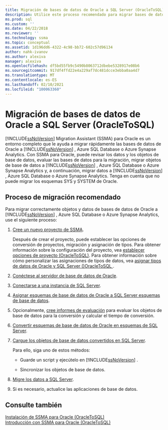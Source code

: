 ```yaml
---
title: Migración de bases de datos de Oracle a SQL Server (OracleToSQL) | Microsoft Docs
description: Utilice este proceso recomendado para migrar bases de datos de Oracle a SQL Server o Azure SQL Database mediante SQL Server Migration Assistant (SSMA).
ms.prod: sql
ms.custom: ''
ms.date: 04/22/2018
ms.reviewer: ''
ms.technology: ssma
ms.topic: conceptual
ms.assetid: 1d196dd6-4322-4c98-bb72-602c57d96134
author: nahk-ivanov
ms.author: alexiva
manager: alexiva
ms.openlocfilehash: df5bd55fb9c5490b8063712dbebe5328917e08b6
ms.sourcegitcommit: 917df4ffd22e4a229af7dc481dcce3ebba0aa4d7
ms.translationtype: MT
ms.contentlocale: es-ES
ms.lasthandoff: 02/10/2021
ms.locfileid: "100063360"
---
```

# <a name="migrating-oracle-databases-to-sql-server-oracletosql"></a>Migración de bases de datos de Oracle a SQL Server (OracleToSQL)
[!INCLUDE[ssNoVersion](../../includes/ssnoversion-md.md)] Migration Assistant (SSMA) para Oracle es un entorno completo que le ayuda a migrar rápidamente las bases de datos de Oracle a [!INCLUDE[ssNoVersion](../../includes/ssnoversion-md.md)] , Azure SQL Database o Azure Synapse Analytics. Con SSMA para Oracle, puede revisar los datos y los objetos de base de datos, evaluar las bases de datos para la migración, migrar objetos de base de datos a [!INCLUDE[ssNoVersion](../../includes/ssnoversion-md.md)] , Azure SQL Database o Azure Synapse Analytics y, a continuación, migrar datos a [!INCLUDE[ssNoVersion](../../includes/ssnoversion-md.md)] , Azure SQL Database o Azure Synapse Analytics. Tenga en cuenta que no puede migrar los esquemas SYS y SYSTEM de Oracle.
  
## <a name="recommended-migration-process"></a>Proceso de migración recomendado  
Para migrar correctamente objetos y datos de bases de datos de Oracle a [!INCLUDE[ssNoVersion](../../includes/ssnoversion-md.md)] , Azure SQL Database o Azure Synapse Analytics, use el siguiente proceso:
  
1.  [Cree un nuevo proyecto de SSMA](working-with-ssma-projects-oracletosql.md).  
  
    Después de crear el proyecto, puede establecer las opciones de conversión de proyectos, migración y asignación de tipos. Para obtener información sobre la configuración del proyecto, vea [establecer opciones de proyecto &#40;OracleToSQL&#41;](../../ssma/oracle/setting-project-options-oracletosql.md). Para obtener información sobre cómo personalizar las asignaciones de tipos de datos, vea [asignar tipos de datos de Oracle y SQL Server &#40;&#41;OracleToSQL ](../../ssma/oracle/mapping-oracle-and-sql-server-data-types-oracletosql.md).  
  
2.  [Conéctese al servidor de base de datos de Oracle](connecting-to-oracle-database-oracletosql.md).  
  
3.  [Conectarse a una instancia de SQL Server](connecting-to-sql-server-oracletosql.md).  
  
4.  [Asignar esquemas de base de datos de Oracle a SQL Server esquemas de base de datos](mapping-oracle-schemas-to-sql-server-schemas-oracletosql.md).  
  
5.  Opcionalmente, [cree informes de evaluación](assessing-oracle-schemas-for-conversion-oracletosql.md) para evaluar los objetos de base de datos para la conversión y calcular el tiempo de conversión.  
  
6.  [Convertir esquemas de base de datos de Oracle en esquemas de SQL Server](converting-oracle-schemas-oracletosql.md).  
  
7.  [Cargue los objetos de base de datos convertidos en SQL Server](loading-converted-database-objects-into-sql-server-oracletosql.md).  
  
    Para ello, siga uno de estos métodos:  
  
    -   Guarde un script y ejecútelo en [!INCLUDE[ssNoVersion](../../includes/ssnoversion-md.md)] .  
  
    -   Sincronizar los objetos de base de datos.  
  
8.  [Migre los datos a SQL Server](migrating-oracle-data-into-sql-server-oracletosql.md).  
  
9. Si es necesario, actualice las aplicaciones de base de datos.  
  
## <a name="see-also"></a>Consulte también  
[Instalación de SSMA para Oracle &#40;OracleToSQL&#41;](../../ssma/oracle/installing-ssma-for-oracle-oracletosql.md)  
[Introducción con SSMA para Oracle &#40;OracleToSQL&#41;](../../ssma/oracle/getting-started-with-ssma-for-oracle-oracletosql.md)  
  
